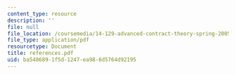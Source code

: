 ```yaml
---
content_type: resource
description: ''
file: null
file_location: /coursemedia/14-129-advanced-contract-theory-spring-2005/ba5486891f5d1247ea986d5764d92195_references.pdf
file_type: application/pdf
resourcetype: Document
title: references.pdf
uid: ba548689-1f5d-1247-ea98-6d5764d92195
---
```

